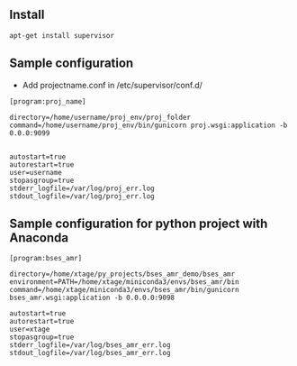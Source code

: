 ## Install
```
apt-get install supervisor
```

## Sample configuration
- Add projectname.conf in /etc/supervisor/conf.d/
```
[program:proj_name]

directory=/home/username/proj_env/proj_folder
command=/home/username/proj_env/bin/gunicorn proj.wsgi:application -b 0.0.0:9099


autostart=true
autorestart=true
user=username
stopasgroup=true
stderr_logfile=/var/log/proj_err.log
stdout_logfile=/var/log/proj_err.log

```

## Sample configuration for python project with Anaconda
```
[program:bses_amr]

directory=/home/xtage/py_projects/bses_amr_demo/bses_amr
environment=PATH=/home/xtage/miniconda3/envs/bses_amr/bin
command=/home/xtage/miniconda3/envs/bses_amr/bin/gunicorn bses_amr.wsgi:application -b 0.0.0.0:9098

autostart=true
autorestart=true
user=xtage
stopasgroup=true
stderr_logfile=/var/log/bses_amr_err.log
stdout_logfile=/var/log/bses_amr_err.log
```
